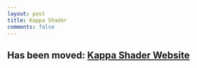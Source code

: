 ```yaml
---
layout: post
title: Kappa Shader
comments: false
---
```


## Has been moved: [Kappa Shader Website](https://rre36.com/kappa-shader)